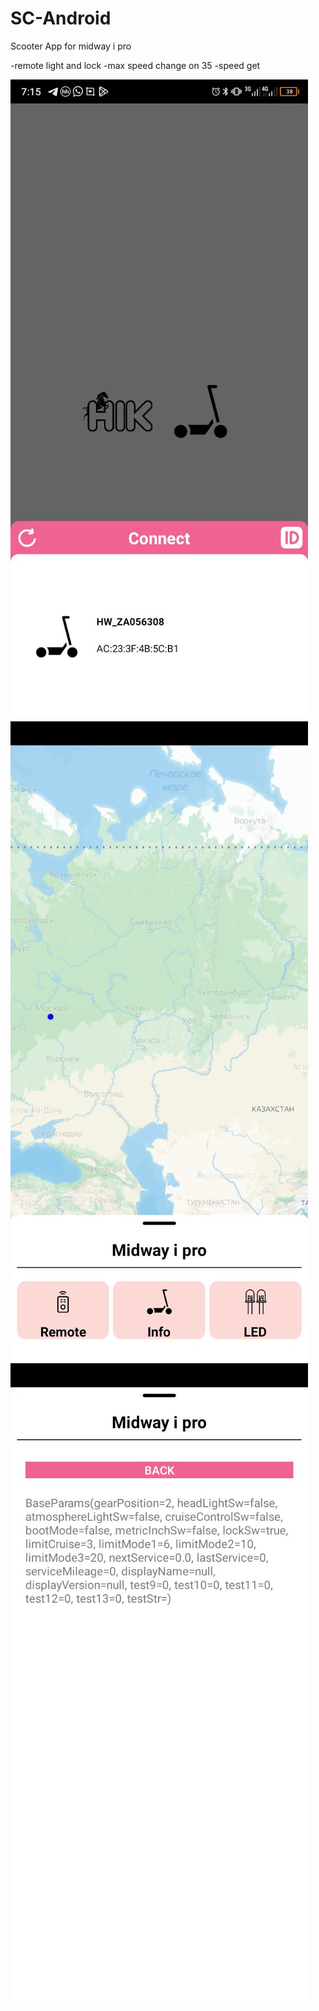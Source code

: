 # SC-Android

 Scooter App for midway i pro

-remote light and lock 
-max speed change on 35
-speed get

![plot](/screens/photo0.jpg)
![plot](/screens/photo1.jpg)
![plot](/screens/photo2.jpg)
